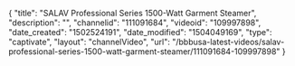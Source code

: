 {
    "title": "SALAV Professional Series 1500-Watt Garment Steamer",
    "description": "",
    "channelid": "111091684",
    "videoid": "109997898",
    "date_created": "1502524191",
    "date_modified": "1504049169",
    "type": "captivate",
    "layout": "channelVideo",
    "url": "\/bbbusa-latest-videos\/salav-professional-series-1500-watt-garment-steamer\/111091684-109997898"
}